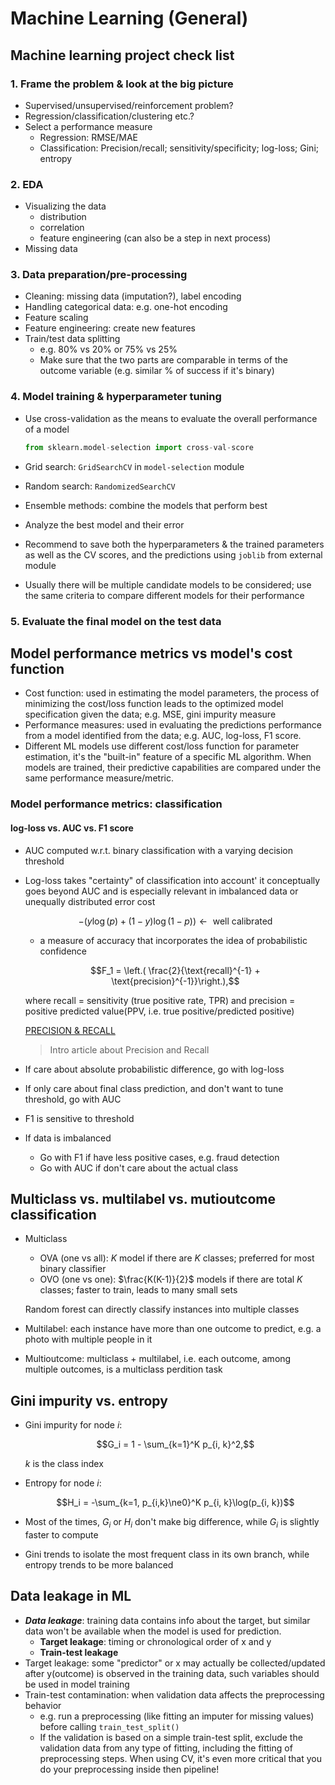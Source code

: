 # ​Machine Learning (General)

## Machine learning project check list

### 1. Frame the problem & look at the big picture

- Supervised/unsupervised/reinforcement problem?
- Regression/classification/clustering etc.?
- Select a performance measure
  - Regression: RMSE/MAE
  - Classification: Precision/recall; sensitivity/specificity; log-loss; Gini; entropy

### 2. EDA

- Visualizing the data
  - distribution
  - correlation
  - feature engineering (can also be a step in next process)
- Missing data

### 3. Data preparation/pre-processing

- Cleaning: missing data (imputation?), label encoding
- Handling categorical data: e.g. one-hot encoding
- Feature scaling
- Feature engineering: create new features
- Train/test data splitting
  - e.g. 80% vs 20% or 75% vs 25%
  - Make sure that the two parts are comparable in terms of the outcome variable (e.g. similar % of success if it's binary)

### 4. Model training & hyperparameter tuning

- Use cross-validation as the means to evaluate the overall performance of a model

  ```python
  from sklearn.model-selection import cross-val-score
  ```

- Grid search: `GridSearchCV` in `model-selection` module
- Random search: `RandomizedSearchCV`
- Ensemble methods: combine the models that perform best
- Analyze the best model and their error

- Recommend to save both the hyperparameters & the trained parameters as well as the CV scores, and the predictions using `joblib` from external module

- Usually there will be multiple candidate models to be considered; use the same criteria to compare different models for their performance

### 5. Evaluate the final model on the test data

## Model performance metrics vs model's cost function

- Cost function: used in estimating the model parameters, the process of minimizing the cost/loss function leads to the optimized model specification given the data; e.g. MSE, gini impurity measure
- Performance measures: used in evaluating the predictions performance from a model identified from the data; e.g. AUC, log-loss, F1 score.
- Different ML models use different cost/loss function for parameter estimation, it's the "built-in" feature of a specific ML algorithm. When models are trained, their predictive capabilities are compared under the same performance measure/metric.

### Model performance metrics: classification

#### log-loss vs. AUC vs. F1 score

- AUC computed w.r.t. binary classification with a varying decision threshold 
- Log-loss takes "certainty" of classification into account' it conceptually goes beyond AUC and is especially relevant in imbalanced data or unequally distributed error cost
  
  $$-(y\log(p) + (1-y)\log(1-p)) \leftarrow \text{ well calibrated}$$ 
  
  - a measure of accuracy that incorporates the idea of probabilistic confidence
  
  $$F_1 = \left.( \frac{2}{\text{recall}^{-1} + \text{precision}^{-1}}\right.),$$
  
  where recall = sensitivity (true positive rate, TPR) and precision = positive predicted value(PPV, i.e. true positive/predicted positive)

  [PRECISION & RECALL](https://mlu-explain.github.io/precision-recall/?utm_medium=email&utm_source=topic+optin&utm_campaign=awareness&utm_content=20220411+data+ai+nl&mkt_tok=MTA3LUZNUy0wNzAAAAGDuMLSumJC6VsQfgIY-Uj_GE7L_9PUOLffPXQiCULttnJaDlh1S2O-W30TWxzsjHyUTJ2rN3wYoj25maoZvtlVplbQp78lgp3aSffOiNSOB8m5Z9A)
  > Intro article about Precision and Recall

- If care about absolute probabilistic difference, go with log-loss
- If only care about final class prediction, and don't want to tune threshold, go with AUC
- F1 is sensitive to threshold
- If data is imbalanced
  - Go with F1 if have less positive cases, e.g. fraud detection
  - Go with AUC if don't care about the actual class

## Multiclass vs. multilabel vs. mutioutcome classification

- Multiclass 

  - OVA (one vs all): $K$ model if there are $K$ classes; preferred for most binary classifier
  - OVO (one vs one): $\frac{K(K-1)}{2}$ models if there are total $K$ classes; faster to train, leads to many small sets

  Random forest can directly classify instances into multiple classes

- Multilabel: each instance have more than one outcome to predict, e.g. a photo with multiple people in it

- Multioutcome: multiclass + multilabel, i.e. each outcome, among multiple outcomes, is a multiclass perdition task

## Gini impurity vs. entropy

- Gini impurity for node $i$:

  $$G_i = 1 - \sum_{k=1}^K p_{i, k}^2,$$ 
  
  $k$ is the class index

- Entropy for node $i$:

  $$H_i = -\sum_{k=1, p_{i,k}\ne0}^K p_{i, k}\log(p_{i, k})$$

- Most of the times, $G_i$ or $H_i$ don't make big difference, while $G_i$ is slightly faster to compute

- Gini trends to isolate the most frequent class in its own branch, while entropy trends to be more balanced

## Data leakage in ML

- ***Data leakage***: training data contains info about the target, but similar data won't be available when the model is used for prediction.
  - **Target leakage**: timing or chronological order of x and y
  - **Train-test leakage**
- Target leakage: some "predictor" or x may actually be collected/updated after y(outcome) is observed in the training data, such variables should be used in model training
- Train-test contamination: when validation data affects the preprocessing behavior
  - e.g. run a preprocessing (like fitting an imputer for missing values) before calling `train_test_split()`
  - If the validation is based on a simple train-test split, exclude the validation data from any type of fitting, including the fitting of preprocessing steps. When using CV, it's even more critical that you do your preprocessing inside then pipeline!

